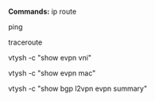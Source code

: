 **Commands:**
ip route

ping <dest>

traceroute <dest>

vtysh -c "show evpn vni"

vtysh -c "show evpn mac"

vtysh -c "show bgp l2vpn evpn summary"
